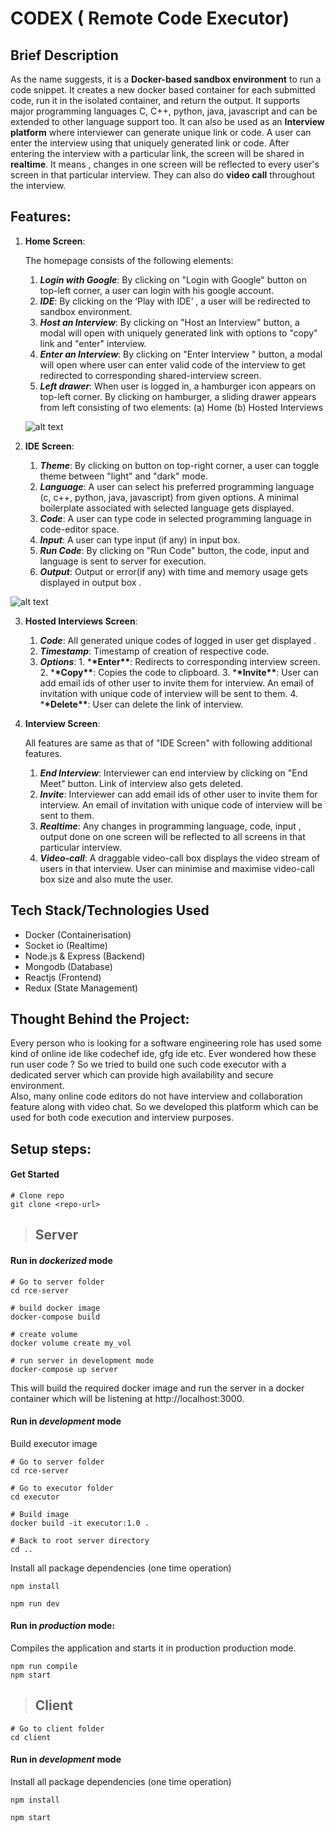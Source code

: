 # CODEX ( Remote Code Executor)

## Brief Description

As the name suggests, it is a **Docker-based sandbox environment** to run a code snippet. It creates a new docker based container for each submitted code, run it in the isolated container, and return the output. It supports major programming languages C, C++, python, java, javascript and can be extended to other language support too.
It can also be used as an **Interview platform** where interviewer can generate unique link or code. A user can enter the interview using that uniquely generated link or code. After entering the interview with a particular link, the screen will be shared in **realtime**. It means , changes in one screen will be reflected to every user's screen in that particular interview. They can also do **video call** throughout the interview.

## Features:

1. **Home Screen**:

   The homepage consists of the following elements:

   1. **_Login with Google_**: By clicking on "Login with Google" button on top-left corner, a user can login with his google account.
   2. **_IDE_**: By clicking on the ‘Play with IDE’ , a user will be redirected to sandbox environment.
   3. **_Host an Interview_**: By clicking on "Host an Interview" button, a modal will open with uniquely generated link with options to "copy" link and "enter" interview.
   4. **_Enter an Interview_**: By clicking on "Enter Interview " button, a modal will open where user can enter valid code of the interview to get redirected to corresponding shared-interview screen.
   5. **_Left drawer_**: When user is logged in, a hamburger icon appears on top-left corner. By clicking on hamburger, a sliding drawer appears from left consisting of two elements: (a) Home (b) Hosted Interviews

   ![alt text](https://res.cloudinary.com/sh24sh25/image/upload/v1612105136/rce/Screenshot_from_2021-01-31_20-26-00_ea2x3c.png)

2. **IDE Screen**:
   1. **_Theme_**: By clicking on button on top-right corner, a user can toggle theme between "light" and "dark" mode.
   2. **_Language_**: A user can select his preferred programming language (c, c++, python, java, javascript) from given options. A minimal boilerplate associated with selected language gets displayed.
   3. **_Code_**: A user can type code in selected programming language in code-editor space.
   4. **_Input_**: A user can type input (if any) in input box.
   5. **_Run Code_**: By clicking on "Run Code" button, the code, input and language is sent to server for execution.
   6. **_Output_**: Output or error(if any) with time and memory usage gets displayed in output box .

![alt text](https://res.cloudinary.com/sh24sh25/image/upload/v1612105136/rce/Screenshot_from_2021-01-31_20-26-41_nuo7yv.png)

3. **Hosted Interviews Screen**:

   1. **_Code_**: All generated unique codes of logged in user get displayed .
   2. **_Timestamp_**: Timestamp of creation of respective code.
   3. **_Options_**: 1. \***\*Enter\*\***: Redirects to corresponding interview screen. 2. \***\*Copy\*\***: Copies the code to clipboard. 3. \***\*Invite\*\***: User can add email ids of other user to invite them for interview. An email of invitation with unique code of interview will be sent to them. 4. \***\*Delete\*\***: User can delete the link of interview.

4. **Interview Screen**:

   All features are same as that of "IDE Screen" with following additional features.

   1. **_End Interview_**: Interviewer can end interview by clicking on "End Meet" button. Link of interview also gets deleted.
   2. **_Invite_**: Interviewer can add email ids of other user to invite them for interview. An email of invitation with unique code of interview will be sent to them.
   3. **_Realtime_**: Any changes in programming language, code, input , output done on one screen will be reflected to all screens in that particular interview.
   4. **_Video-call_**: A draggable video-call box displays the video stream of users in that interview. User can minimise and maximise video-call box size and also mute the user.

## Tech Stack/Technologies Used

- Docker (Containerisation)
- Socket io (Realtime)
- Node.js & Express (Backend)
- Mongodb (Database)
- Reactjs (Frontend)
- Redux (State Management)

## Thought Behind the Project:

Every person who is looking for a software engineering role has used some kind of online ide like codechef ide, gfg ide etc. Ever wondered how these run user code ?
So we tried to build one such code executor with a dedicated server which can provide high availability and secure environment.<br/>
Also, many online code editors do not have interview and collaboration feature along with video chat. So we developed this platform which can be used for both code execution and interview purposes.

## Setup steps:

#### Get Started

```shell
# Clone repo
git clone <repo-url>
```

> ## Server

#### Run in _dockerized_ mode

```shell
# Go to server folder
cd rce-server

# build docker image
docker-compose build

# create volume
docker volume create my_vol

# run server in development mode
docker-compose up server
```

This will build the required docker image and run the server in a docker container which will be listening at http://localhost:3000.

#### Run in _development_ mode

Build executor image

```shell
# Go to server folder
cd rce-server

# Go to executor folder
cd executor

# Build image
docker build -it executor:1.0 .

# Back to root server directory
cd ..
```

Install all package dependencies (one time operation)

```shell
npm install
```

```shell
npm run dev
```

#### Run in _production_ mode:

Compiles the application and starts it in production production mode.

```shell
npm run compile
npm start
```

> ## Client

```shell
# Go to client folder
cd client
```

#### Run in _development_ mode

Install all package dependencies (one time operation)

```shell
npm install
```

```shell
npm start
```
